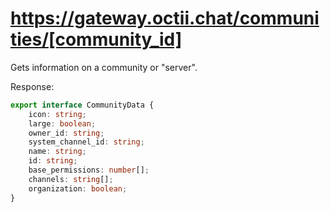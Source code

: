 # https://gateway.octii.chat/communities/[community_id]

Gets information on a community or "server".

Response:
```ts
export interface CommunityData {
    icon: string;
    large: boolean;
    owner_id: string;
    system_channel_id: string;
    name: string;
    id: string;
    base_permissions: number[];
    channels: string[];
    organization: boolean;
}
```